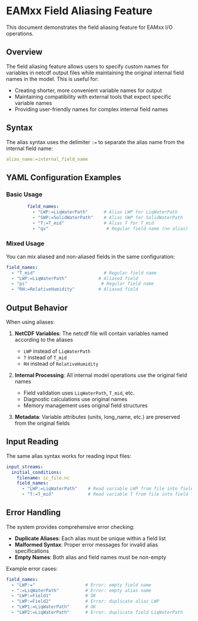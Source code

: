# EAMxx Field Aliasing Feature

This document demonstrates the field aliasing feature for EAMxx I/O operations.

## Overview

The field aliasing feature allows users to specify custom names for
variables in netcdf output files while maintaining the original
internal field names in the model. This is useful for:

- Creating shorter, more convenient variable names for output
- Maintaining compatibility with external tools that expect specific variable names
- Providing user-friendly names for complex internal field names

## Syntax

The alias syntax uses the delimiter `:=` to separate the alias name
from the internal field name:

```yaml
alias_name:=internal_field_name
```

## YAML Configuration Examples

### Basic Usage

```yaml
        field_names:
          - "LWP:=LiqWaterPath"      # Alias LWP for LiqWaterPath
          - "SWP:=SolidWaterPath"    # Alias SWP for SolidWaterPath  
          - "T:=T_mid"               # Alias T for T_mid
          - "qv"                      # Regular field name (no alias)
```

### Mixed Usage

You can mix aliased and non-aliased fields in the same configuration:

```yaml
field_names:
  - "T_mid"                          # Regular field name
  - "LWP:=LiqWaterPath"            # Aliased field
  - "ps"                            # Regular field name  
  - "RH:=RelativeHumidity"         # Aliased field
```

## Output Behavior

When using aliases:

1. **NetCDF Variables**: The netcdf file will contain variables
named according to the aliases

   - `LWP` instead of `LiqWaterPath`
   - `T` instead of `T_mid`
   - `RH` instead of `RelativeHumidity`

2. **Internal Processing**: All internal model operations use the
original field names

   - Field validation uses `LiqWaterPath`, `T_mid`, etc.
   - Diagnostic calculations use original names
   - Memory management uses original field structures

3. **Metadata**: Variable attributes (units, long_name, etc.)
are preserved from the original fields

## Input Reading

The same alias syntax works for reading input files:

```yaml
input_streams:
  initial_conditions:
    filename: ic_file.nc
    field_names:
      - "LWP:=LiqWaterPath"    # Read variable LWP from file into field LiqWaterPath
      - "T:=T_mid"             # Read variable T from file into field T_mid
```

## Error Handling

The system provides comprehensive error checking:

- **Duplicate Aliases**: Each alias must be unique within a field list
- **Malformed Syntax**: Proper error messages for invalid alias specifications
- **Empty Names**: Both alias and field names must be non-empty

Example error cases:

```yaml
field_names:
  - "LWP:="                   # Error: empty field name
  - ":=LiqWaterPath"          # Error: empty alias name  
  - "LWP:=Field1"             # OK
  - "LWP:=Field2"             # Error: duplicate alias LWP
  - "LWP1:=LiqWaterPath"      # OK
  - "LWP2:=LiqWaterPath"      # Error: duplicate field LiqWaterPath
```
